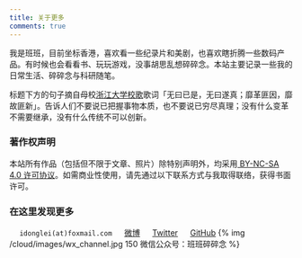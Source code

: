 ```yaml
---
title: 关于更多
comments: true
---
```

我是班班，目前坐标香港，喜欢看一些纪录片和美剧，也喜欢瞎折腾一些数码产品。有时候也会看看书、玩玩游戏，没事胡思乱想碎碎念。本站主要记录一些我的日常生活、碎碎念与科研随笔。

标题下方的句子摘自母校[浙江大学校歌](https://www.bilibili.com/video/av15024170)歌词「无曰已是，无曰遂真；靡革匪因，靡故匪新」。告诉人们不要说已把握事物本质，也不要说已穷尽真理；没有什么变革不需要继承，没有什么传统不可以创新。

### 著作权声明

本站所有作品（包括但不限于文章、照片）除特别声明外，均采用[<i class="fa fa-fw fa-creative-commons"></i> BY-NC-SA 4.0 许可协议](https://creativecommons.org/licenses/by-nc-sa/4.0/deed.zh)。如需商业性使用，请先通过以下联系方式与我取得联络，获得书面许可。

### 在这里发现更多
&emsp;<i class="fa fa-fw fa-envelope"></i> `idonglei(at)foxmail.com`
&emsp;<i class="fa fa-fw fa-weibo"></i> [微博](https://weibo.com/1156774800 "@木东三石")
&emsp;<i class="fa fa-fw fa-twitter"></i> [Twitter](https://twitter.com/lei2rock "@lei2rock")
&emsp;<i class="fa fa-fw fa-github"></i> [GitHub](https://github.com/lei2rock "@lei2rock")
{% img /cloud/images/wx_channel.jpg 150 微信公众号：班班碎碎念 %}
